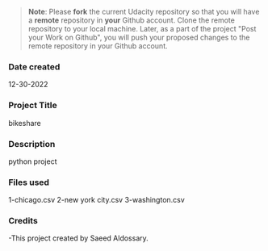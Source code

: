 >**Note**: Please **fork** the current Udacity repository so that you will have a **remote** repository in **your** Github account. Clone the remote repository to your local machine. Later, as a part of the project "Post your Work on Github", you will push your proposed changes to the remote repository in your Github account.

### Date created
12-30-2022

### Project Title
bikeshare

### Description
python project

### Files used
1-chicago.csv
2-new york city.csv
3-washington.csv

### Credits
-This project created by Saeed Aldossary.

